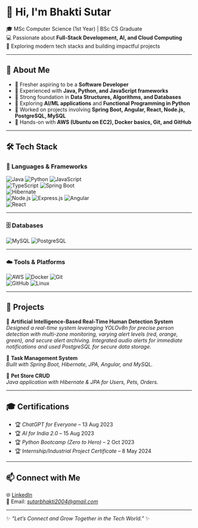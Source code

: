 # 👋 Hi, I'm Bhakti Sutar  

🎓 MSc Computer Science (1st Year) | BSc CS Graduate  
💻 Passionate about **Full-Stack Development, AI, and Cloud Computing**  
🚀 Exploring modern tech stacks and building impactful projects  

---

## 🌟 About Me  
- 🔹 Fresher aspiring to be a **Software Developer**  
- 🔹 Experienced with **Java, Python, and JavaScript frameworks**  
- 🔹 Strong foundation in **Data Structures, Algorithms, and Databases**  
- 🔹 Exploring **AI/ML applications** and **Functional Programming in Python**  
- 🔹 Worked on projects involving **Spring Boot, Angular, React, Node.js, PostgreSQL, MySQL**  
- 🔹 Hands-on with **AWS (Ubuntu on EC2), Docker basics, Git, and GitHub**  

---

## 🛠️ Tech Stack  

### 🚀 Languages & Frameworks  
![Java](https://img.shields.io/badge/Java-ED8B00?style=for-the-badge&logo=openjdk&logoColor=white) 
![Python](https://img.shields.io/badge/Python-3776AB?style=for-the-badge&logo=python&logoColor=white) 
![JavaScript](https://img.shields.io/badge/JavaScript-F7DF1E?style=for-the-badge&logo=javascript&logoColor=black)   
![TypeScript](https://img.shields.io/badge/TypeScript-007ACC?style=for-the-badge&logo=typescript&logoColor=white) 
![Spring Boot](https://img.shields.io/badge/Spring%20Boot-6DB33F?style=for-the-badge&logo=springboot&logoColor=white) 
<br/> 
![Hibernate](https://img.shields.io/badge/Hibernate-59666C?style=for-the-badge&logo=hibernate&logoColor=white)   
![Node.js](https://img.shields.io/badge/Node.js-339933?style=for-the-badge&logo=node.js&logoColor=white) 
![Express.js](https://img.shields.io/badge/Express.js-000000?style=for-the-badge&logo=express&logoColor=white) 
![Angular](https://img.shields.io/badge/Angular-DD0031?style=for-the-badge&logo=angular&logoColor=white)  
![React](https://img.shields.io/badge/React-61DAFB?style=for-the-badge&logo=react&logoColor=black)  

---

### 🗄️ Databases  
![MySQL](https://img.shields.io/badge/MySQL-4479A1?style=for-the-badge&logo=mysql&logoColor=white) 
![PostgreSQL](https://img.shields.io/badge/PostgreSQL-336791?style=for-the-badge&logo=postgresql&logoColor=white)  

---

### ☁️ Tools & Platforms  
![AWS](https://img.shields.io/badge/AWS-232F3E?style=for-the-badge&logo=amazon-aws&logoColor=white) 
![Docker](https://img.shields.io/badge/Docker-2496ED?style=for-the-badge&logo=docker&logoColor=white) 
![Git](https://img.shields.io/badge/Git-F05032?style=for-the-badge&logo=git&logoColor=white)  
![GitHub](https://img.shields.io/badge/GitHub-181717?style=for-the-badge&logo=github&logoColor=white) 
![Linux](https://img.shields.io/badge/Linux-FCC624?style=for-the-badge&logo=linux&logoColor=black)  

---

## 📌 Projects  

🔹 **Artificial Intelligence-Based Real-Time Human Detection System**  
_Designed a real-time system leveraging YOLOv8n for precise person detection 
with multi-zone monitoring, varying alert levels (red, orange, green), and secure alert 
archiving. Integrated audio alerts for immediate notifications and used PostgreSQL for secure 
data storage._  

🔹 **Task Management System**  
_Built with Spring Boot, Hibernate, JPA, Angular, and MySQL._  

🔹 **Pet Store CRUD**  
_Java application with Hibernate & JPA for Users, Pets, Orders._  

---

## 🎓 Certifications  
- 🏆 *ChatGPT for Everyone* – 13 Aug 2023  
- 🏆 *AI for India 2.0* – 15 Aug 2023  
- 🏆 *Python Bootcamp (Zero to Hero)* – 2 Oct 2023  
- 🏆 *Internship/Industrial Project Certificate* – 8 May 2024  

---

## 📫 Connect with Me  

🌐 [LinkedIn](https://www.linkedin.com/in/bhakti-sutar-707330286)  
📧 Email: *sutarbhakti2004@gmail.com*  

---

✨ *“Let’s Connect and Grow Together in the Tech World.”* ✨  
